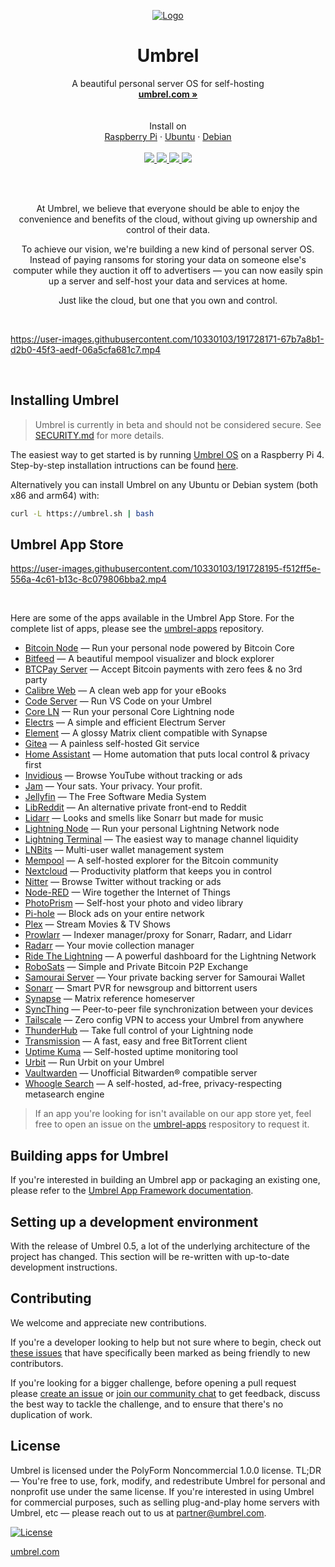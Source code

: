 <p align="center">
  <a href="https://umbrel.com">
    <img src="https://i.imgur.com/b8IeGru.jpeg" alt="Logo">
  </a>
  <h1 align="center">Umbrel</h1>
  <p align="center">
    A beautiful personal server OS for self-hosting
    <br />
    <a href="https://umbrel.com"><strong>umbrel.com »</strong></a>
    <br />
    <br />
    <br />
    Install on
    <br />
    <a href="https://umbrel.com/#start">Raspberry Pi</a>
    ·
    <a href="#installing-umbrel">Ubuntu</a>
    ·
    <a href="#installing-umbrel">Debian</a>
    <br />
    <br />
    <a href="https://twitter.com/umbrel">
      <img src="https://img.shields.io/twitter/follow/umbrel?style=social" />
    </a>
    <a href="https://t.me/getumbrel">
      <img src="https://img.shields.io/badge/community-chat-%235351FB">
    </a>
    <a href="https://reddit.com/r/getumbrel">
      <img src="https://img.shields.io/reddit/subreddit-subscribers/getumbrel?style=social">
    </a>
    <a href="https://community.getumbrel.com">
      <img src="https://img.shields.io/badge/community-forum-%235351FB">
    </a>
  </p>
</p>

<br />
<br />

<p align="center">
At Umbrel, we believe that everyone should be able to enjoy the convenience and benefits of the cloud, without giving up ownership and control of their data.
</p>

<p align="center">
To achieve our vision, we're building a new kind of personal server OS. Instead of paying ransoms for storing your data on someone else's computer while they auction it off to advertisers — you can now easily spin up a server and self-host your data and services at home.
</p>

<p align="center">
Just like the cloud, but one that you own and control.
</p>

<br />

https://user-images.githubusercontent.com/10330103/191728171-67b7a8b1-d2b0-45f3-aedf-06a5cfa681c7.mp4

<br />

## Installing Umbrel
> Umbrel is currently in beta and should not be considered secure. See [SECURITY.md](SECURITY.md) for more details.

The easiest way to get started is by running [Umbrel OS](https://download.umbrel.com/umbrel-os.zip) on a Raspberry Pi 4. Step-by-step installation intructions can be found [here](https://umbrel.com/#start).

Alternatively you can install Umbrel on any Ubuntu or Debian system (both x86 and arm64) with:

```bash
curl -L https://umbrel.sh | bash
```

## Umbrel App Store

https://user-images.githubusercontent.com/10330103/191728195-f512ff5e-556a-4c61-b13c-8c079806bba2.mp4

<br />

Here are some of the apps available in the Umbrel App Store. For the complete list of apps, please see the [umbrel-apps](https://github.com/getumbrel/umbrel-apps) repository.

- [Bitcoin Node](https://github.com/getumbrel/umbrel-bitcoin) — Run your personal node powered by Bitcoin Core
- [Bitfeed](https://github.com/bitfeed-project/bitfeed) — A beautiful mempool visualizer and block explorer
- [BTCPay Server](https://github.com/btcpayserver/btcpayserver) — Accept Bitcoin payments with zero fees & no 3rd party
- [Calibre Web](https://github.com/janeczku/calibre-web) — A clean web app for your eBooks
- [Code Server](https://github.com/cdr/code-server) — Run VS Code on your Umbrel
- [Core LN](https://github.com/getumbrel/umbrel-core-lightning) — Run your personal Core Lightning node
- [Electrs](https://github.com/getumbrel/umbrel-electrs) — A simple and efficient Electrum Server
- [Element](https://github.com/vector-im/element-web) — A glossy Matrix client compatible with Synapse
- [Gitea](https://github.com/go-gitea/gitea) — A painless self-hosted Git service
- [Home Assistant](https://github.com/home-assistant/core) — Home automation that puts local control & privacy first
- [Invidious](https://github.com/iv-org/invidious) — Browse YouTube without tracking or ads
- [Jam](https://github.com/joinmarket-webui/jam) — Your sats. Your privacy. Your profit.
- [Jellyfin](https://github.com/jellyfin/jellyfin) — The Free Software Media System
- [LibReddit](https://github.com/spikecodes/libreddit) — An alternative private front-end to Reddit
- [Lidarr](https://github.com/Lidarr/Lidarr) — Looks and smells like Sonarr but made for music
- [Lightning Node](https://github.com/getumbrel/umbrel-lightning) — Run your personal Lightning Network node
- [Lightning Terminal](https://github.com/lightninglabs/lightning-terminal) — The easiest way to manage channel liquidity
- [LNBits](https://github.com/lnbits/lnbits-legend) — Multi-user wallet management system
- [Mempool](https://github.com/mempool/mempool) — A self-hosted explorer for the Bitcoin community
- [Nextcloud](https://github.com/nextcloud/server) — Productivity platform that keeps you in control
- [Nitter](https://github.com/zedeus/nitter) — Browse Twitter without tracking or ads
- [Node-RED](https://github.com/node-red/node-red) — Wire together the Internet of Things
- [PhotoPrism](https://github.com/photoprism/photoprism) — Self-host your photo and video library
- [Pi-hole](https://github.com/pi-hole/pi-hole) — Block ads on your entire network
- [Plex](https://github.com/plexinc/pms-docker) — Stream Movies & TV Shows
- [Prowlarr](https://github.com/Prowlarr/Prowlarr) — Indexer manager/proxy for Sonarr, Radarr, and Lidarr
- [Radarr](https://github.com/Radarr/Radarr) — Your movie collection manager
- [Ride The Lightning](https://github.com/Ride-The-Lightning/RTL) — A powerful dashboard for the Lightning Network
- [RoboSats](https://github.com/reckless-satoshi/robosats) — Simple and Private Bitcoin P2P Exchange
- [Samourai Server](https://github.com/louneskmt/umbrel-samourai-dojo/tree/v1.16.1-umbrel) — Your private backing server for Samourai Wallet
- [Sonarr](https://github.com/Sonarr/Sonarr) — Smart PVR for newsgroup and bittorrent users
- [Synapse](https://github.com/matrix-org/synapse) — Matrix reference homeserver
- [SyncThing](https://github.com/syncthing) — Peer-to-peer file synchronization between your devices
- [Tailscale](https://github.com/tailscale/tailscale) — Zero config VPN to access your Umbrel from anywhere
- [ThunderHub](https://github.com/apotdevin/thunderhub) — Take full control of your Lightning node
- [Transmission](https://github.com/transmission/transmission) — A fast, easy and free BitTorrent client
- [Uptime Kuma](https://github.com/louislam/uptime-kuma) — Self-hosted uptime monitoring tool
- [Urbit](https://github.com/mopfel-winrux/urbit-umbrel) — Run Urbit on your Umbrel
- [Vaultwarden](https://github.com/dani-garcia/vaultwarden) — Unofficial Bitwarden® compatible server
- [Whoogle Search](https://github.com/benbusby/whoogle-search) — A self-hosted, ad-free, privacy-respecting metasearch engine

> If an app you're looking for isn't available on our app store yet, feel free to open an issue on the [umbrel-apps](https://github.com/getumbrel/umbrel-apps) respository to request it.

## Building apps for Umbrel

If you're interested in building an Umbrel app or packaging an existing one, please refer to the [Umbrel App Framework documentation](https://github.com/getumbrel/umbrel-apps/blob/master/README.md).


## Setting up a development environment

With the release of Umbrel 0.5, a lot of the underlying architecture of the project has changed. This section will be re-written with up-to-date development instructions.


## Contributing

We welcome and appreciate new contributions.

If you're a developer looking to help but not sure where to begin, check out [these issues](https://github.com/getumbrel/umbrel/issues?q=is%3Aissue+is%3Aopen+label%3A%22good+first+issue%22) that have specifically been marked as being friendly to new contributors.

If you're looking for a bigger challenge, before opening a pull request please [create an issue](https://github.com/getumbrel/umbrel/issues/new/choose) or [join our community chat](https://t.me/getumbrel) to get feedback, discuss the best way to tackle the challenge, and to ensure that there's no duplication of work.


## License

Umbrel is licensed under the PolyForm Noncommercial 1.0.0 license. TL;DR — You're free to use, fork, modify, and redestribute Umbrel for personal and nonprofit use under the same license. If you're interested in using Umbrel for commercial purposes, such as selling plug-and-play home servers with Umbrel, etc — please reach out to us at partner@umbrel.com.

[![License](https://img.shields.io/badge/license-PolyForm%20Noncommercial%201.0.0-%235351FB)](https://github.com/getumbrel/umbrel/blob/master/LICENSE.md)

[umbrel.com](https://umbrel.com)
